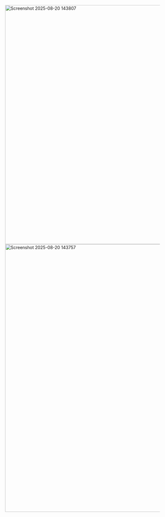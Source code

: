 <img width="740" height="777" alt="Screenshot 2025-08-20 143807" src="https://github.com/user-attachments/assets/7a22daf1-e4c7-4d4c-8229-92b9b3e230b1" />
<img width="787" height="870" alt="Screenshot 2025-08-20 143757" src="https://github.com/user-attachments/assets/5b4f1d74-1c7b-4dbb-b430-bb666871db9c" />
